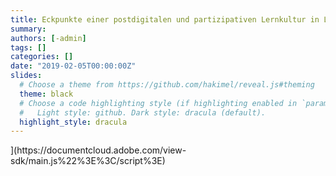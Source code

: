```yaml
---
title: Eckpunkte einer postdigitalen und partizipativen Lernkultur in Lehramtsausbildung und Unterricht
summary:
authors: [-admin]
tags: []
categories: []
date: "2019-02-05T00:00:00Z"
slides:
  # Choose a theme from https://github.com/hakimel/reveal.js#theming
  theme: black
  # Choose a code highlighting style (if highlighting enabled in `params.toml`)
  #   Light style: github. Dark style: dracula (default).
  highlight_style: dracula
---
```


<script src="[https://documentcloud.adobe.com/view-sdk/main.js"></script>](https://documentcloud.adobe.com/view-sdk/main.js%22%3E%3C/script%3E) <script type="text/javascript"> document.addEventListener("adobe_dc_view_sdk.ready", function(){ var adobeDCView = new AdobeDC.View({clientId: "5b6be996ab824b0e8113830d11740fa3", divId: "adobe-dc-view"}); adobeDCView.previewFile({ content:{location: {url: "https://acrobat.adobe.com/link/review?uri=urn:aaid:scds:US:f1d78bce-31be-4dbf-9893-9d46927650d9"}}, metaData:{fileName: "dghd23_ZI-KI-Kalz23.pdf"} }, {embedMode: "IN_LINE"}); }); </script>


